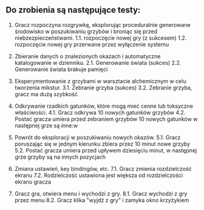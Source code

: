## Do zrobienia są następujące testy:
1. Gracz rozpoczyna rozgrywkę, eksplorując proceduralnie generowane środowisko w poszukiwaniu grzybów i broniąc się przed niebzezpieczeństwami.
   1.1. rozpoczęcie nowej gry (z sukcesem)
   1.2. rozpoczęcie nowej gry przerwane przez wyłączenie systemu

2. Zbieranie danych o znalezionych okazach i automatyczne katalogowanie w dzienniku.
   2.1. Generowanie świata (sukces)
   2.2. Generowanie świata brakuje pamięci

3. Eksperymentowanie z grzybami w warsztacie alchemicznym w celu tworzenia mikstur.
   3.1. Zebranie grzyba (sukces)
   3.2.  Zebranie grzyba, gracz ma dużą szybkość

4. Odkrywanie rzadkich gatunków, które mogą mieć cenne lub toksyczne właściwości.
   4.1. Gracz odkrywa 10 nowych gatunków grzybów
   4.2. Postać gracza umiera przed zebraniem grzybów 10 nowych gatunków w następnej grze są inne:w

5. Powrót do eksploracji w poszukiwaniu nowych okazów.
   5.1. Gracz poruszając się w jednym kierunku zbiera przez 10 minut nowe grzyby
   5.2. Postać gracza umiera przed upływem dziesięciu minut, w następnej grze grzyby są na innych pozycjach
   
7. Zmiana ustawień, key bindingów, etc.
   7.1. Gracz zmienia rozdzielczość ekranu
   7.2. Rodzielczość ustawiona jest większa od rozdzielczości ekranu gracza

8. Gracz gra, otwiera menu i wychodzi z gry.
   8.1. Gracz wychodzi z gry przez menu
   8.2. Gracz klika "wyjdź z gry" i zamyka okno krzyżykiem
